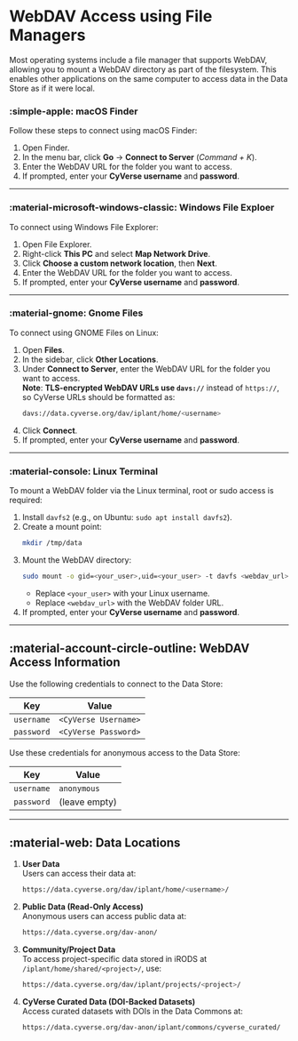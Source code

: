 # WebDAV Access using File Managers

Most operating systems include a file manager that supports WebDAV, allowing you to mount a WebDAV directory as part of the filesystem. This enables other applications on the same computer to access data in the Data Store as if it were local.

### :simple-apple: macOS Finder

Follow these steps to connect using macOS Finder:

1. Open Finder.  
2. In the menu bar, click **Go** → **Connect to Server** (*Command + K*).  
3. Enter the WebDAV URL for the folder you want to access.  
4. If prompted, enter your **CyVerse username** and **password**.  

---

### :material-microsoft-windows-classic: Windows File Exploer

To connect using Windows File Explorer:  

1. Open File Explorer.  
2. Right-click **This PC** and select **Map Network Drive**.  
3. Click **Choose a custom network location**, then **Next**.  
4. Enter the WebDAV URL for the folder you want to access.  
5. If prompted, enter your **CyVerse username** and **password**.  

---

### :material-gnome: Gnome Files

To connect using GNOME Files on Linux:  

1. Open **Files**.  
2. In the sidebar, click **Other Locations**.  
3. Under **Connect to Server**, enter the WebDAV URL for the folder you want to access.  
    **Note**: **TLS-encrypted WebDAV URLs use `davs://`** instead of `https://`, so CyVerse URLs should be formatted as:  
    ```sh
    davs://data.cyverse.org/dav/iplant/home/<username>
    ```
4. Click **Connect**.  
5. If prompted, enter your **CyVerse username** and **password**.  

---

### :material-console: Linux Terminal

To mount a WebDAV folder via the Linux terminal, root or sudo access is required:

1. Install `davfs2` (e.g., on Ubuntu: `sudo apt install davfs2`).
2. Create a mount point:
    ```sh
    mkdir /tmp/data
    ```
3. Mount the WebDAV directory:
    ```sh
    sudo mount -o gid=<your_user>,uid=<your_user> -t davfs <webdav_url> /tmp/data
    ```
    - Replace `<your_user>` with your Linux username.
    - Replace `<webdav_url>` with the WebDAV folder URL.  
4. If prompted, enter your **CyVerse username** and **password**.  


---

## :material-account-circle-outline: WebDAV Access Information

Use the following credentials to connect to the Data Store:

| Key            | Value                |
|-----------------|----------------------|
| `username`     | `<CyVerse Username>` |
| `password`     | `<CyVerse Password>` |

Use these credentials for anonymous access to the Data Store:

| Key | Value |
|-------------------|-------|
| `username` | `anonymous` |
| `password` | (leave empty) |


---

## :material-web: Data Locations

1. **User Data**  
    Users can access their data at:

    ```sh
    https://data.cyverse.org/dav/iplant/home/<username>/
    ```

2. **Public Data (Read-Only Access)**  
    Anonymous users can access public data at:  
    ```sh
    https://data.cyverse.org/dav-anon/
    ```

3. **Community/Project Data**  
    To access project-specific data stored in iRODS at `/iplant/home/shared/<project>/`, use:
    ```sh
    https://data.cyverse.org/dav/iplant/projects/<project>/
    ```

4. **CyVerse Curated Data (DOI-Backed Datasets)**  
    Access curated datasets with DOIs in the Data Commons at:
    ```sh
    https://data.cyverse.org/dav-anon/iplant/commons/cyverse_curated/
    ```

